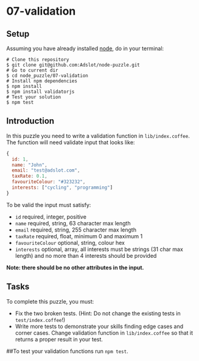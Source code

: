 # 07-validation

## Setup

Assuming you have already installed [node](https://nodejs.org/), do in your terminal:

```shell
# Clone this repository
$ git clone git@github.com:Adslot/node-puzzle.git
# Go to current dir
$ cd node_puzzle/07-validation
# Install npm dependencies
$ npm install
$ npm install validatorjs
# Test your solution
$ npm test
```

## Introduction

In this puzzle you need to write a validation function in `lib/index.coffee`.
The function will need validate input that looks like:

```javascript
{
  id: 1,
  name: "John",
  email: "test@adslot.com",
  taxRate: 0.1,
  favouriteColour: "#323232",
  interests: ["cycling", "programming"]
}
```

To be valid the input must satisfy:

- `id` required, integer, positive
- `name` required, string, 63 character max length
- `email` required, string, 255 character max length
- `taxRate` required, float, minimum 0 and maximum 1
- `favouriteColour` optional, string, colour hex
- `interests` optional, array, all interests must be strings (31 char max length) and no more than 4 interests should be provided

**Note: there should be no other attributes in the input.**

## Tasks
To complete this puzzle, you must:
- Fix the two broken tests. (Hint: Do not change the existing tests in `test/index.coffee`!)
- Write more tests to demonstrate your skills finding edge cases and corner cases. Change validation function in `lib/index.coffee` so that it returns a proper result in your test.

##To test your validation functions run `npm test`.

